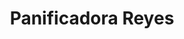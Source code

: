 ---
title: "Panificadora Reyes"
url: /san-salvador-de-jujuy-jujuy/panificadora-reyes/
shop: panadería
---
